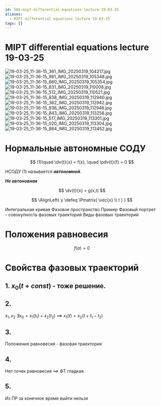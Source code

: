 ```yaml
---
id: 566-mipt-differential-equations-lecture-19-03-25
aliases:
  - MIPT differential equations lecture 19-03-25
tags: []
---
```


# MIPT differential equations lecture 19-03-25

![19-03-25_11-36-15_361_IMG_20250319_104217.jpg](assets/imgs/19-03-25_11-36-15_361_IMG_20250319_104217.jpg)
![19-03-25_11-36-15_981_IMG_20250319_105348.jpg](assets/imgs/19-03-25_11-36-15_981_IMG_20250319_105348.jpg)
![19-03-25_11-36-15_660_IMG_20250319_105354.jpg](assets/imgs/19-03-25_11-36-15_660_IMG_20250319_105354.jpg)
![19-03-25_11-36-15_831_IMG_20250319_110008.jpg](assets/imgs/19-03-25_11-36-15_831_IMG_20250319_110008.jpg)
![19-03-25_11-36-15_512_IMG_20250319_110521.jpg](assets/imgs/19-03-25_11-36-15_512_IMG_20250319_110521.jpg)
![19-03-25_11-36-15_838_IMG_20250319_112940.jpg](assets/imgs/19-03-25_11-36-15_838_IMG_20250319_112940.jpg)
![19-03-25_11-36-15_362_IMG_20250319_112942.jpg](assets/imgs/19-03-25_11-36-15_362_IMG_20250319_112942.jpg)
![19-03-25_11-36-15_936_IMG_20250319_112946.jpg](assets/imgs/19-03-25_11-36-15_936_IMG_20250319_112946.jpg)
![19-03-25_11-36-15_843_IMG_20250319_113258.jpg](assets/imgs/19-03-25_11-36-15_843_IMG_20250319_113258.jpg)
![19-03-25_11-36-15_517_IMG_20250319_113301.jpg](assets/imgs/19-03-25_11-36-15_517_IMG_20250319_113301.jpg)
![19-03-25_11-36-15_020_IMG_20250319_113304.jpg](assets/imgs/19-03-25_11-36-15_020_IMG_20250319_113304.jpg)
![19-03-25_11-36-15_884_IMG_20250319_113452.jpg](assets/imgs/19-03-25_11-36-15_884_IMG_20250319_113452.jpg)

# Нормальные автономные СОДУ

$$
(1)\quad \dv{t}{x} = f(x), \quad \pdv{t}{f} = 0
$$

НСОДУ (1) называется **_автономной_**.

**_Не автоновная_**

$$
\dv{t}{x} = g(x,t)
$$

$$
\AlignLeft{
y \defeq \Pmatrix{
\vec{x} \\ t
}
}
$$

Интегральная кривая
Фазовое пространство
Пример
Фазовый портрет - совокупность фазовых траекторий
Виды фазовых траекторий

# Положения равновесия

$$
f(a) = 0
$$

# Свойства фазовых траекторий

## 1. $x_0(t + const)$ - тоже решение.

## 2.

$x_1, x_2$
$\exists x_0 = x_1(t_1) + x_2(t_2)$
$\implies$
$x_1(t) = x_2(t + t_1 - t_2)$

## 3.

Положение равновесия - фазовая траектория

## 4.
Нет точек равновесия $\implies$ ФТ гладкая.

## 5.
Из ПР за конечное время выйти нельзя
